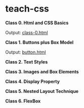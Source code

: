 # teach-css

**Class 0. Html and CSS Basics**

Output: [class-0.html](https://aneesburki.github.io/teach-css/class-0.html)

**Class 1. Buttons plus Box Model**  

Output: [button.html](https://aneesburki.github.io/teach-css/buttons.html)

**Class 2. Text Styles**

**Class 3. Images and Box Elements**

**Class 4. Display Property**

**Class 5. Nested Layout Technique**

**Class 6. FlexBox**
